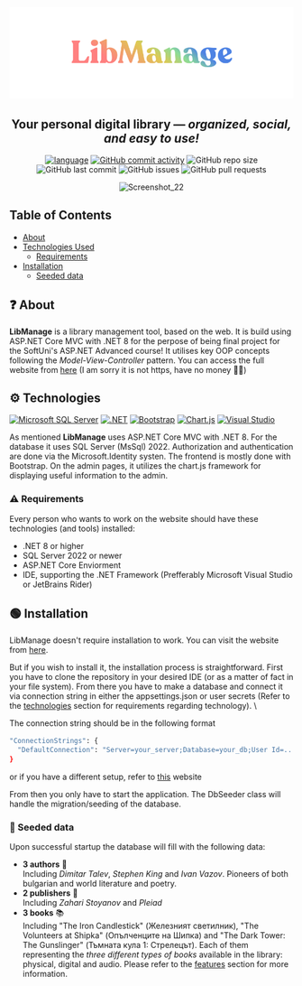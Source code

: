 
<div align="center">
  
[![Logo](https://github.com/YorDN/LibManage/blob/master/LibManage%20Logo-med.png?raw=true)](http://batedan4o-001-site1.jtempurl.com/)

  ## Your personal digital library — *organized, social, and easy to use!*

[![language](https://img.shields.io/badge/language-C%23-239120)](https://learn.microsoft.com/en/dotnet/csharp/tour-of-csharp/overview)
[![GitHub commit activity](https://img.shields.io/github/commit-activity/w/YorDN/LibManage)](https://github.com/YorDN/LibManage/commits/master/)
![GitHub repo size](#)
![GitHub last commit](#)
![GitHub issues](#)
![GitHub pull requests](#)

<img width="1695" height="950" alt="Screenshot_22" src="https://github.com/user-attachments/assets/2a830a3d-ea14-40a7-81b2-afa39109e5da" />

</div>

## Table of Contents
- [About](#-about)
- [Technologies Used](#%EF%B8%8F-technologies)
  - [Requirements](#%EF%B8%8F-requirements)
- [Installation](#-installation)
  - [Seeded data](#-seeded-data)

## ❓ About
**LibManage** is a library management tool, based on the web. It is build using ASP.NET Core MVC with .NET 8 for the perpose of being final project for the SoftUni's ASP.NET Advanced course! It utilises key OOP concepts following the *Model-View-Controller* pattern. You can access the full website from [here](http://batedan4o-001-site1.jtempurl.com/) (I am sorry it is not https, have no money 😶‍🌫️)

## ⚙️ Technologies
[![Microsoft SQL Server](https://custom-icon-badges.demolab.com/badge/Microsoft%20SQL%20Server-CC2927?logo=mssqlserver-white&logoColor=white)](#)
[![.NET](https://img.shields.io/badge/.NET-512BD4?logo=dotnet&logoColor=fff)](#)
[![Bootstrap](https://img.shields.io/badge/Bootstrap-7952B3?logo=bootstrap&logoColor=fff)](#)
[![Chart.js](https://img.shields.io/badge/Chart.js-FF6384?logo=chartdotjs&logoColor=fff)](#)
[![Visual Studio](https://custom-icon-badges.demolab.com/badge/Visual%20Studio-5C2D91.svg?&logo=visualstudio&logoColor=white)](#)

As mentioned **LibManage** uses ASP.NET Core MVC with .NET 8. For the database it uses SQL Server (MsSql) 2022. Authorization and authentication are done via the Microsoft.Identity systen. The frontend is mostly done with Bootstrap. On the admin pages, it utilizes the chart.js framework for displaying useful information to the admin. 

### ⚠️ Requirements
Every person who wants to work on the website should have these technologies (and tools) installed:
- .NET 8 or higher
- SQL Server 2022 or newer
- ASP.NET Core Enviorment
- IDE, supporting the .NET Framework (Prefferably Microsoft Visual Studio or JetBrains Rider)

## 🟢 Installation
LibManage doesn't require installation to work. You can visit the website from [here](http://batedan4o-001-site1.jtempurl.com/). 

But if you wish to install it, the installation process is straightforward. First you have to clone the repository in your desired IDE (or as a matter of fact in your file system). From there you have to make a database and connect it via connection string in either the appsettings.json or user secrets (Refer to the [technologies](#%EF%B8%8F-technologies) section for requirements regarding technology). \

The connection string should be in the following format
``` bash
"ConnectionStrings": {
  "DefaultConnection": "Server=your_server;Database=your_db;User Id=...;Password=...;"
}
```
or if you have a different setup, refer to [this](https://www.connectionstrings.com/sql-server/) website 

From then you only have to start the application. The DbSeeder class will handle the migration/seeding of the database. 

### 📃 Seeded data

Upon successful startup the database will fill with the following data:
- **3 authors** 👤 \
  Including *Dimitar Talev*, *Stephen King* and *Ivan Vazov*. Pioneers of both bulgarian and world literature and poetry.
- **2 publishers** 👤 \
  Including *Zahari Stoyanov* and *Pleiad*
- **3 books** 📚 \
  Including "The Iron Candlestick" (Железният светилник), "The Volunteers at Shipka" (Опълченците на Шипка) and "The Dark Tower: The Gunslinger" (Тъмната кула 1: Стрелецът). Each of them representing the *three different types of books* available in the library: physical, digital and audio. Please refer to the [features](#-features) section for more information.

